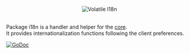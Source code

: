 <p align="center"><img src="http://volatile.whitedevops.com/images/repositories/i18n/logo.png" alt="Volatile I18n" title="Volatile I18n"><br><br></p>

Package i18n is a handler and helper for the [core](https://github.com/volatile/core).  
It provides internationalization functions following the client preferences.

[![GoDoc](https://godoc.org/github.com/volatile/i18n?status.svg)](https://godoc.org/github.com/volatile/i18n)
